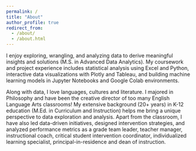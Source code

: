 ```yaml
---
permalink: /
title: "About"
author_profile: true
redirect_from: 
  - /about/
  - /about.html
---
```


I enjoy exploring, wrangling, and analyzing data to derive meaningful insights and solutions (M.S. in Advanced Data Analytics). My coursework and project experience includes statistical analysis using Excel and Python, interactive data visualizations with Plotly and Tableau, and building machine learning models in Jupyter Notebooks and Google Colab environments.

Along with data, I love languages, cultures and literature. I majored in Philosophy and have been the creative director of too many English Language Arts classrooms! My extensive background (20+ years) in K-12 education (M.Ed. in Curriculum and Instruction) helps me bring a unique perspective to data exploration and analysis. Apart from the classroom, I have also led data-driven initiatives, designed intervention strategies, and analyzed performance metrics as a grade team leader, teacher manager, instructional coach, critical student intervention coordinator, individualized learning specialist, principal-in-residence and dean of instruction.
